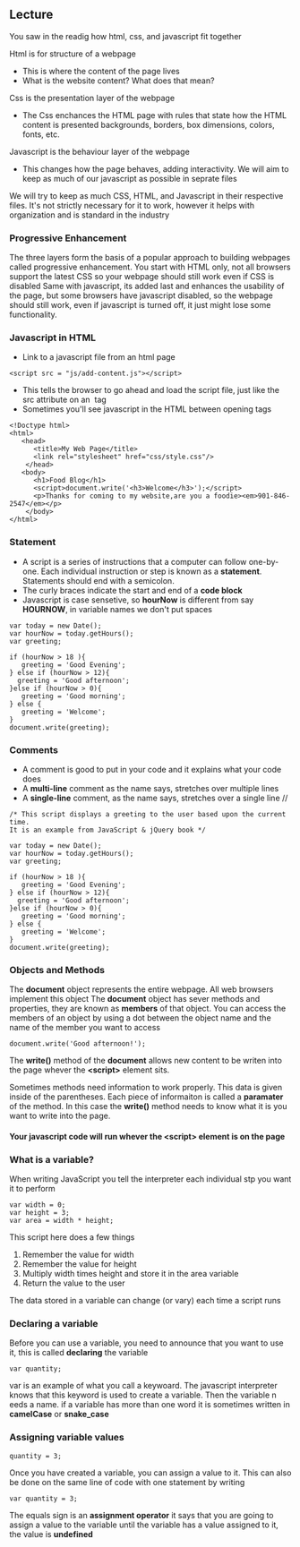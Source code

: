 ## Lecture
You saw in the readig how html, css, and javascript fit together

Html is for structure of a webpage
- This is where the content of the page lives
- What is the website content? What does that mean?

Css is the presentation layer of the webpage
- The Css enchances the HTML page with rules that state how the HTML content is presented backgrounds, borders, box dimensions, colors, fonts, etc.

Javascript is the behaviour layer of the webpage
- This changes how the page behaves, adding interactivity. We will aim to keep as much of our javascript as possible in seprate files

We will try to keep as much CSS, HTML, and Javascript in their respective files. It's not strictly necessary
for it to work, however it helps with organization and is standard in the industry

### Progressive Enhancement
The three layers form the basis of a popular approach to building webpages called progressive enhancement.
You start with HTML only, not all browsers support the latest CSS so your webpage should still work
even if CSS is disabled
Same with javascript, its added last and enhances the usability of the page, but some browsers have javascript
disabled, so the webpage should still work, even if javascript is turned off, it just might lose some
functionality.

### Javascript in HTML

* Link to a javascript file from an html page
```
<script src = "js/add-content.js"></script>
```
* This tells the browser to go ahead and load the script file, just like the src attribute on an <img> tag
* Sometimes you'll see javascript in the HTML between opening <script> and closing </script> tags

```
<!Doctype html>
<html>
   <head>
      <title>My Web Page</title>
      <link rel="stylesheet" href="css/style.css"/>
    </head>
   <body>
      <h1>Food Blog</h1>
      <script>document.write('<h3>Welcome</h3>');</script>
      <p>Thanks for coming to my website,are you a foodie><em>901-846-2547</em></p>
    </body>
</html>
```

### Statement

* A script is a series of instructions that a computer can follow one-by-one. Each individual instruction or step is known as a **statement**. Statements should end with a semicolon.
* The curly braces indicate the start and end of a **code block**
* Javascript is case sensetive, so **hourNow** is different from say **HOURNOW**, in variable names we don't put spaces

```
var today = new Date();
var hourNow = today.getHours();
var greeting;

if (hourNow > 18 ){
   greeting = 'Good Evening';
} else if (hourNow > 12){
  greeting = 'Good afternoon';
}else if (hourNow > 0){
   greeting = 'Good morning';
} else {
   greeting = 'Welcome';
}
document.write(greeting);
```


### Comments

* A comment is good to put in your code and it explains what your code does
* A **multi-line** comment as the name says, stretches over multiple lines
* A **single-line** comment, as the name says, stretches over a single line //


```
/* This script displays a greeting to the user based upon the current time.
It is an example from JavaScript & jQuery book */

var today = new Date();
var hourNow = today.getHours();
var greeting;

if (hourNow > 18 ){
   greeting = 'Good Evening';
} else if (hourNow > 12){
  greeting = 'Good afternoon';
}else if (hourNow > 0){
   greeting = 'Good morning';
} else {
   greeting = 'Welcome';
}
document.write(greeting);
```

### Objects and Methods
The **document** object represents the entire webpage. All web browsers implement this object
The **document** object has sever methods and properties, they are known as **members** of that object.
You can access the members of an object by using a dot between the object name and the name of the member you want to access

```
document.write('Good afternoon!');
```
The **write()** method of the **document** allows new content to be writen into the page
whever the **\<script>** element sits.

Sometimes methods need information to work properly. This data is given inside of the parentheses.
Each piece of informaiton is called a **paramater** of the method. In this case the **write()** method
needs to know what it is you want to write into the page.

#### Your javascript code will run whever the \<script> element is on the page

### What is a variable?
When writing JavaScript you tell the interpreter each individual stp you want it to perform
```
var width = 0;
var height = 3;
var area = width * height;
```

This script here does a few things
1. Remember the value for width
2. Remember the value for height
3. Multiply width times height and store it in the area variable
4. Return the value to the user

The data stored in a variable can change (or vary) each time a script runs

### Declaring a variable
Before you can use a variable, you need to announce that you want to use it, this is called
**declaring** the variable
 ```
 var quantity;
 ```
 
 var is an example of what you call a keywoard. The javascript interpreter
 knows that this keyword is used to create a variable. Then the variable n eeds a name.
 if a variable has more than one word it is sometimes written in **camelCase** or **snake_case**
 
 ### Assigning variable values
 
 ```
 quantity = 3;
 ```
 Once you have created a variable, you can assign a value to it.
 This  can also be done on the same line of code with one statement by writing
 
 ```
 var quantity = 3;
 ```
 
 The equals sign is an **assignment operator** it says that you are going to assign a value to the variable
 until the variable has a value assigned to it, the value is **undefined**
